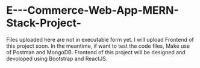 # E---Commerce-Web-App-MERN-Stack-Project-

Files uploaded here are not in executable form yet.  I will upload Frontend of this project soon. In the meantime, if want to test the code files, Make use of Postman and MongoDB. Frontend of this project will be designed and devoloped using Bootstrap and ReactJS.
